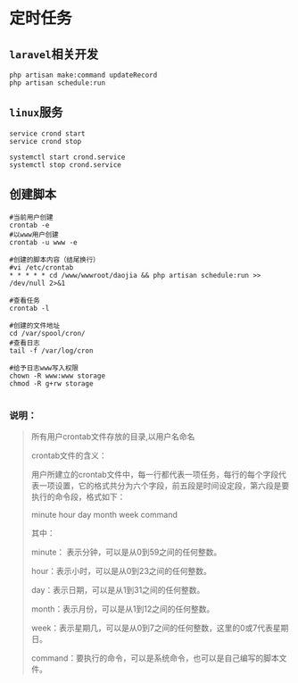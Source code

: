 # 定时任务



## `laravel`相关开发

```shell
php artisan make:command updateRecord
php artisan schedule:run
```



## `linux`服务

```shell
service crond start
service crond stop

systemctl start crond.service
systemctl stop crond.service
```



## 创建脚本

```shell
#当前用户创建
crontab -e
#以www用户创建
crontab -u www -e

#创建的脚本内容（结尾换行）
#vi /etc/crontab
* * * * * cd /www/wwwroot/daojia && php artisan schedule:run >> /dev/null 2>&1

#查看任务
crontab -l

#创建的文件地址
cd /var/spool/cron/
#查看日志
tail -f /var/log/cron

#给予日志www写入权限
chown -R www:www storage
chmod -R g+rw storage


```



### 说明：

> 所有用户crontab文件存放的目录,以用户名命名
>
> crontab文件的含义：
>
> 用户所建立的crontab文件中，每一行都代表一项任务，每行的每个字段代表一项设置，它的格式共分为六个字段，前五段是时间设定段，第六段是要执行的命令段，格式如下：
>
> minute hour day month week command
>
> 其中：
>
> minute： 表示分钟，可以是从0到59之间的任何整数。
>
> hour：表示小时，可以是从0到23之间的任何整数。
>
> day：表示日期，可以是从1到31之间的任何整数。
>
> month：表示月份，可以是从1到12之间的任何整数。
>
> week：表示星期几，可以是从0到7之间的任何整数，这里的0或7代表星期日。
>
> command：要执行的命令，可以是系统命令，也可以是自己编写的脚本文件。